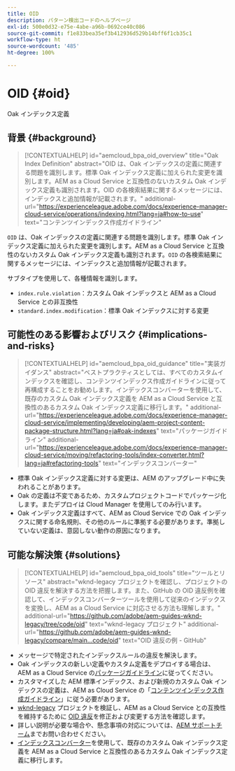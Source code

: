 ```yaml
---
title: OID
description: パターン検出コードのヘルプページ
exl-id: 500e0d32-e75e-4abe-a96b-0692ce40c086
source-git-commit: f1e833bea35ef3b412936d529b14bff6f1cb35c1
workflow-type: ht
source-wordcount: '485'
ht-degree: 100%

---
```


# OID {#oid}

Oak インデックス定義

## 背景 {#background}

>[!CONTEXTUALHELP]
>id="aemcloud_bpa_oid_overview"
>title="Oak Index Definition"
>abstract="OID は、Oak インデックスの定義に関連する問題を識別します。標準 Oak インデックス定義に加えられた変更を識別します。AEM as a Cloud Service と互換性のないカスタム Oak インデックス定義も識別されます。OID の各検索結果に関するメッセージには、インデックスと追加情報が記載されます。"
>additional-url="https://experienceleague.adobe.com/docs/experience-manager-cloud-service/operations/indexing.html?lang=ja#how-to-use" text="コンテンツインデックス作成ガイドライン"

`OID` は、Oak インデックスの定義に関連する問題を識別します。標準 Oak インデックス定義に加えられた変更を識別します。AEM as a Cloud Service と互換性のないカスタム Oak インデックス定義も識別されます。`OID` の各検索結果に関するメッセージには、インデックスと追加情報が記載されます。

サブタイプを使用して、各種情報を識別します。

* `index.rule.violation`：カスタム Oak インデックスと AEM as a Cloud Service との非互換性
* `standard.index.modification`：標準 Oak インデックスに対する変更

## 可能性のある影響およびリスク {#implications-and-risks}

>[!CONTEXTUALHELP]
>id="aemcloud_bpa_oid_guidance"
>title="実装ガイダンス"
>abstract="ベストプラクティスとしては、すべてのカスタムインデックスを確認し、コンテンツインデックス作成ガイドラインに従って再構成することをお勧めします。インデックスコンバーターを使用して、既存のカスタム Oak インデックス定義を AEM as a Cloud Service と互換性のあるカスタム Oak インデックス定義に移行します。"
>additional-url="https://experienceleague.adobe.com/docs/experience-manager-cloud-service/implementing/developing/aem-project-content-package-structure.html?lang=ja#oak-indexes" text="パッケージガイドライン"
>additional-url="https://experienceleague.adobe.com/docs/experience-manager-cloud-service/moving/refactoring-tools/index-converter.html?lang=ja#refactoring-tools" text="インデックスコンバーター"

* 標準 Oak インデックス定義に対する変更は、AEM のアップグレード中に失われることがあります。
* Oak の定義は不変であるため、カスタムプロジェクトコードでパッケージ化します。またデプロイは Cloud Manager を使用してのみ行います。
* Oak インデックス定義はすべて、AEM as Cloud Service での Oak インデックスに関する命名規則、その他のルールに準拠する必要があります。準拠していない定義は、意図しない動作の原因になります。

## 可能な解決策 {#solutions}

>[!CONTEXTUALHELP]
>id="aemcloud_bpa_oid_tools"
>title="ツールとリソース"
>abstract="wknd-legacy プロジェクトを確認し、プロジェクトの OID 違反を解決する方法を把握します。また、GitHub の OID 違反例を確認して、インデックスコンバーターツールを使用して従来のインデックスを変換し、AEM as a Cloud Service に対応させる方法も理解します。"
>additional-url="https://github.com/adobe/aem-guides-wknd-legacy/tree/code/oid" text="wknd-legacy プロジェクト"
>additional-url="https://github.com/adobe/aem-guides-wknd-legacy/compare/main...code/oid" text="OID 違反の例 - GitHub"

* メッセージで特定されたインデックスルールの違反を解決します。
* Oak インデックスの新しい定義やカスタム定義をデプロイする場合は、AEM as a Cloud Service の[パッケージガイドライン](https://experienceleague.adobe.com/docs/experience-manager-cloud-service/implementing/developing/aem-project-content-package-structure.html?lang=ja)に従ってください。
* カスタマイズした AEM 標準インデックス、および新規のカスタム Oak インデックスの定義は、AEM as Cloud Service の「[コンテンツインデックス作成ガイドライン](https://experienceleague.adobe.com/docs/experience-manager-cloud-service/operations/indexing.html?lang=ja#preparing-the-new-index-definition)」に従う必要があります。
* [wknd-legacy](https://github.com/adobe/aem-guides-wknd-legacy/tree/code/oid) プロジェクトを検証し、AEM as a Cloud Service との互換性を維持するために [OID 違反](https://github.com/adobe/aem-guides-wknd-legacy/compare/main...code/oid)を修正および変更する方法を確認します。
* 詳しい説明が必要な場合や、懸念事項の対応については、[AEM サポートチーム](https://helpx.adobe.com/jp/enterprise/using/support-for-experience-cloud.html)までお問い合わせください。
* [インデックスコンバーター](https://experienceleague.adobe.com/docs/experience-manager-cloud-service/moving/refactoring-tools/index-converter.html?lang=ja#refactoring-tools)を使用して、既存のカスタム Oak インデックス定義を AEM as a Cloud Service と互換性のあるカスタム Oak インデックス定義に移行します。

